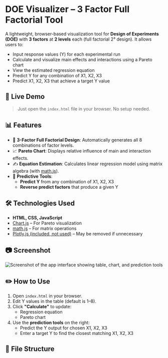 # DOE Visualizer – 3 Factor Full Factorial Tool

A lightweight, browser-based visualization tool for **Design of Experiments (DOE)** with **3 factors** at **2 levels** each (full factorial 2³ design). It allows users to:

- Input response values (Y) for each experimental run
- Calculate and visualize main effects and interactions using a Pareto chart
- View the estimated regression equation
- Predict Y for any combination of X1, X2, X3
- Predict X1, X2, X3 that achieve a target Y value

## 🚀 Live Demo

> Just open the `index.html` file in your browser. No setup needed.

## 📊 Features

- 🧪 **3-Factor Full Factorial Design**: Automatically generates all 8 combinations of factor levels.
- 📈 **Pareto Chart**: Displays relative influence of main and interaction effects.
- ✍️ **Equation Estimation**: Calculates linear regression model using matrix algebra (with [math.js](https://mathjs.org/)).
- 🔮 **Predictive Tools**:
  - **Predict Y** from any combination of X1, X2, X3
  - **Reverse predict factors** that produce a given Y

## 🛠️ Technologies Used

- **HTML, CSS, JavaScript**
- [Chart.js](https://www.chartjs.org/) – For Pareto visualization
- [math.js](https://mathjs.org/) – For matrix operations
- [Plotly.js (included, not used)](https://plotly.com/javascript/) – May be removed if unnecessary

## 📷 Screenshot

![Screenshot of the app interface showing table, chart, and prediction tools](screenshot.png)

## ✏️ How to Use

1. Open `index.html` in your browser.
2. Edit Y values in the table (default is 1–8).
3. Click **"Calculate"** to update:
   - Regression equation
   - Pareto chart
4. Use the **prediction tools** on the right:
   - Predict the Y output for chosen X1, X2, X3
   - Enter a target Y to find the closest matching X1, X2, X3

## 📁 File Structure

